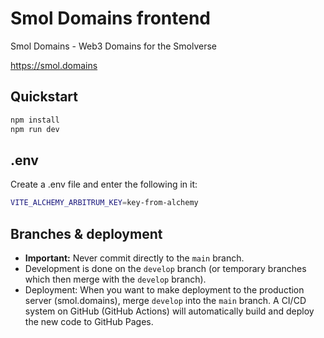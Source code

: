 # Smol Domains frontend

Smol Domains - Web3 Domains for the Smolverse

https://smol.domains 

## Quickstart

```bash
npm install
npm run dev
```

## .env

Create a .env file and enter the following in it:

```bash
VITE_ALCHEMY_ARBITRUM_KEY=key-from-alchemy
```

## Branches & deployment

- **Important:** Never commit directly to the `main` branch.
- Development is done on the `develop` branch (or temporary branches which then merge with the `develop` branch).
- Deployment: When you want to make deployment to the production server (smol.domains), merge `develop` into the `main` branch. A CI/CD system on GitHub (GitHub Actions) will automatically build and deploy the new code to GitHub Pages.